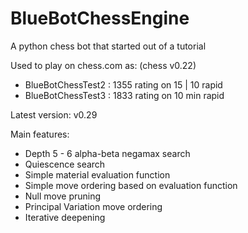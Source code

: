 # BlueBotChessEngine
A python chess bot that started out of a tutorial

Used to play on chess.com as: (chess v0.22)
- BlueBotChessTest2 : 1355 rating on 15 | 10 rapid
- BlueBotChessTest3 : 1833 rating on 10 min rapid

Latest version: v0.29

Main features:
- Depth 5 - 6 alpha-beta negamax search
- Quiescence search
- Simple material evaluation function
- Simple move ordering based on evaluation function
- Null move pruning
- Principal Variation move ordering
- Iterative deepening
